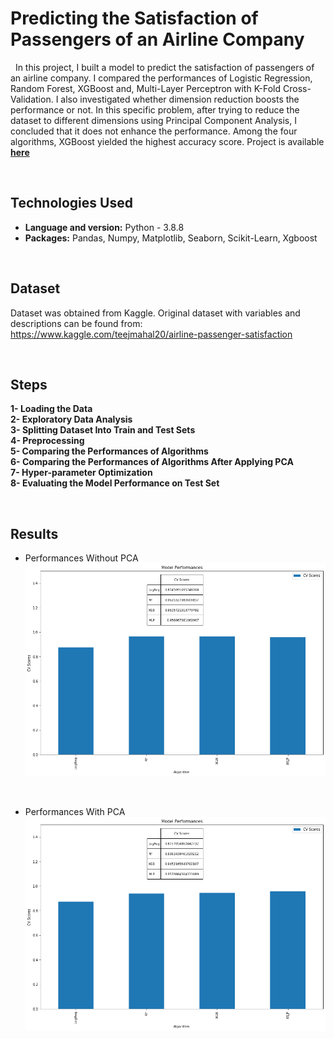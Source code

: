 # Predicting the Satisfaction of Passengers of an Airline Company
&nbsp; In this project, I built a model to predict the satisfaction of passengers of an airline company. I compared the performances of  Logistic Regression, Random Forest, XGBoost and, Multi-Layer Perceptron with K-Fold Cross-Validation. I also investigated whether dimension reduction boosts the performance or not. In this specific problem, after trying to reduce the dataset to different dimensions using Principal Component Analysis, I concluded that it does not enhance the performance. Among the four algorithms, XGBoost yielded the highest accuracy score. Project is available [**here**](https://akgunburak.github.io/Airline_Passenger_Satisfaction/)

&nbsp;

## Technologies Used
- **Language and version:** Python - 3.8.8
- **Packages:** Pandas, Numpy, Matplotlib, Seaborn, Scikit-Learn, Xgboost

&nbsp;

## Dataset
Dataset was obtained from Kaggle. Original dataset with variables and descriptions can be found from: https://www.kaggle.com/teejmahal20/airline-passenger-satisfaction

&nbsp;

## Steps
**1- Loading the Data**  
**2- Exploratory Data Analysis**  
**3- Splitting Dataset Into Train and Test Sets**  
**4- Preprocessing**  
**5- Comparing the Performances of Algorithms**  
**6- Comparing the Performances of Algorithms After Applying PCA**  
**7- Hyper-parameter Optimization**  
**8- Evaluating the Model Performance on Test Set**

&nbsp;

## Results
* Performances Without PCA
![alt text](https://github.com/akgunburak/Airline_Passenger_Satisfaction/blob/master/without_pca.png)

&nbsp;

* Performances With PCA
![alt text](https://github.com/akgunburak/Airline_Passenger_Satisfaction/blob/master/with_pca.png)
